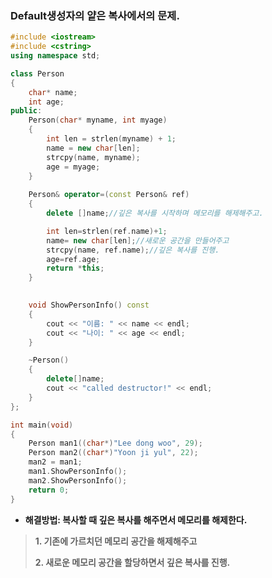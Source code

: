 ### Default생성자의 얕은 복사에서의 문제.

```C++
#include <iostream>
#include <cstring>
using namespace std;

class Person
{
	char* name;
	int age;
public:
	Person(char* myname, int myage)
	{
		int len = strlen(myname) + 1;
		name = new char[len];
		strcpy(name, myname);
		age = myage;
	}
	
	Person& operator=(const Person& ref)
	{
		delete []name;//깊은 복사를 시작하며 메모리를 해제해주고.

		int len=strlen(ref.name)+1;
		name= new char[len];//새로운 공간을 만들어주고 
		strcpy(name, ref.name);//깊은 복사를 진행.
		age=ref.age;
		return *this;
	}
	

	void ShowPersonInfo() const
	{
		cout << "이름: " << name << endl;
		cout << "나이: " << age << endl;
	}

	~Person()
	{
		delete[]name;
		cout << "called destructor!" << endl;
	}
};

int main(void)
{
	Person man1((char*)"Lee dong woo", 29);
	Person man2((char*)"Yoon ji yul", 22);
	man2 = man1;
	man1.ShowPersonInfo();
	man2.ShowPersonInfo();
	return 0;
}
```
- **해결방법: 복사할 때 깊은 복사를 해주면서 메모리를 해제한다.**
> **1. 기존에 가르치던 메모리 공간을 해제해주고**
> 
> **2. 새로운 메모리 공간을 할당하면서 깊은 복사를 진행.**


